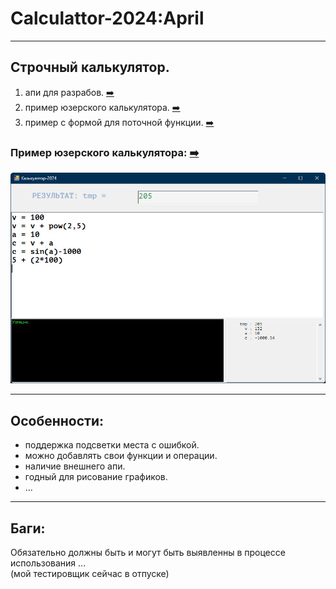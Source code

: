 # Calculattor-2024:April
  
____
## Строчный калькулятор.
  
1. апи для разрабов. [:arrow_right:](VSC%2B%2B2022/CalcForm/CalcDemo)
2. пример юзерского калькулятора. [:arrow_right:](VSC%2B%2B2022/CalcForm/CalcForm2)
3. пример с формой для поточной функции. [:arrow_right:](VSC%2B%2B2022/CalcForm/vsVolga)
  

  ### Пример юзерского калькулятора: [:arrow_right:](VSC%2B%2B2022/CalcForm/CalcForm2)
  ![Screenshot in game 1](scrshorts/CalcForm2.jpg)
  
____
## Особенности:
- поддержка подсветки места с ошибкой.  
- можно добавлять свои функции и операции.  
- наличие внешнего апи.
- годный для рисование графиков.
- ...
  
____
## Баги:
Обязательно должны быть и могут быть выявленны в процессе использования ...  
(мой тестировщик сейчас в отпуске)  
  


  
  

  